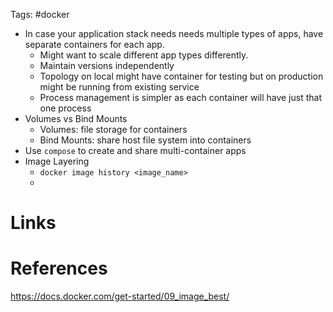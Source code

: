 Tags: #docker 

- In case your application stack needs needs multiple types of apps, have separate containers for each app.
	- Might want to scale different app types differently.
	- Maintain versions independently
	- Topology on local might have container for testing but on production might be running from existing service
	- Process management is simpler as each container will have just that one process
- Volumes vs Bind Mounts
	- Volumes: file storage for containers
	- Bind Mounts: share host file system into containers
- Use `compose` to create and share multi-container apps
- Image Layering
	- `docker image history <image_name>`
	- 

# Links

# References
https://docs.docker.com/get-started/09_image_best/